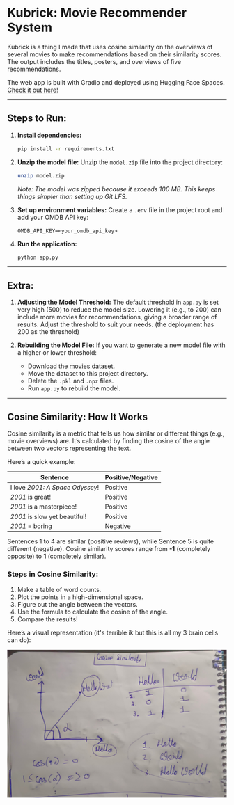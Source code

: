 # Kubrick: Movie Recommender System

Kubrick is a thing I made that uses cosine similarity on the overviews of several movies to make recommendations based on their similarity scores. The output includes the titles, posters, and overviews of five recommendations.

The web app is built with Gradio and deployed using Hugging Face Spaces. [Check it out here!](https://huggingface.co/spaces/sahilgarje/Kubrick)

---

## Steps to Run:

1. **Install dependencies:**
    ```bash
    pip install -r requirements.txt
    ```

2. **Unzip the model file:**
   Unzip the `model.zip` file into the project directory:
    ```bash
    unzip model.zip
    ```
   *Note: The model was zipped because it exceeds 100 MB. This keeps things simpler than setting up Git LFS.*

3. **Set up environment variables:**
   Create a `.env` file in the project root and add your OMDB API key:
    ```env
    OMDB_API_KEY=<your_omdb_api_key>
    ```

4. **Run the application:**
    ```bash
    python app.py
    ```

---

## Extra:

1. **Adjusting the Model Threshold:**
   The default threshold in `app.py` is set very high (500) to reduce the model size. Lowering it (e.g., to 200) can include more movies for recommendations, giving a broader range of results. Adjust the threshold to suit your needs. (the deployment has 200 as the threshold)

2. **Rebuilding the Model File:**
   If you want to generate a new model file with a higher or lower threshold:
   - Download the [movies dataset](https://www.kaggle.com/datasets/asaniczka/tmdb-movies-dataset-2023-930k-movies).
   - Move the dataset to this project directory.
   - Delete the `.pkl` and `.npz` files.
   - Run `app.py` to rebuild the model.

---

## Cosine Similarity: How It Works

Cosine similarity is a metric that tells us how similar or different things (e.g., movie overviews) are. It’s calculated by finding the cosine of the angle between two vectors representing the text.

Here’s a quick example:

| Sentence                        | Positive/Negative |
|---------------------------------|-------------------|
| I love *2001: A Space Odyssey*! | Positive          |
| *2001* is great!                | Positive          |
| *2001* is a masterpiece!        | Positive          |
| *2001* is slow yet beautiful!   | Positive          |
| *2001* = boring                 | Negative          |

Sentences 1 to 4 are similar (positive reviews), while Sentence 5 is quite different (negative). Cosine similarity scores range from **-1** (completely opposite) to **1** (completely similar).

### Steps in Cosine Similarity:
1. Make a table of word counts.
2. Plot the points in a high-dimensional space.
3. Figure out the angle between the vectors.
4. Use the formula to calculate the cosine of the angle.
5. Compare the results!

Here’s a visual representation (it's terrible ik but this is all my 3 brain cells can do):

![Cosine Similarity](images/cosine.jpg)
